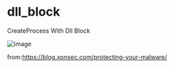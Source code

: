 # dll_block
CreateProcess With Dll Block

![image](https://user-images.githubusercontent.com/31768925/127950043-9f26f73e-0a5f-417f-ba49-3408fc4bb9c1.png)

from:https://blog.xpnsec.com/protecting-your-malware/
